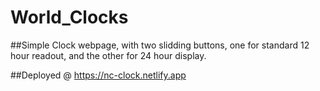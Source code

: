 # World_Clocks

##Simple
Clock webpage, with two slidding buttons, one for standard 12 hour readout, and the other for 24 hour display.

##Deployed @
https://nc-clock.netlify.app
